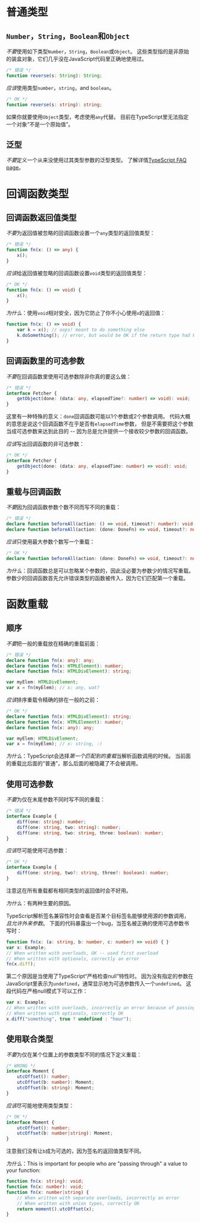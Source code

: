 # 普通类型

## `Number`，`String`，`Boolean`和`Object`

*不要*使用如下类型`Number`，`String`，`Boolean`或`Object`。
这些类型指的是非原始的装盒对象，它们几乎没在JavaScript代码里正确地使用过。

```ts
/* 错误 */
function reverse(s: String): String;
```

*应该*使用类型`number`，`string`，and `boolean`。

```ts
/* OK */
function reverse(s: string): string;
```

如果你就要使用`Object`类型，考虑使用`any`代替。
目前在TypeScript里无法指定一个对象“不是一个原始值”。
<!--(Revisit if/when #1809 is implemented)-->

## 泛型

*不要*定义一个从来没使用过其类型参数的泛型类型。
了解详情[TypeScript FAQ page](https://github.com/Microsoft/TypeScript/wiki/FAQ#why-doesnt-type-inference-work-on-this-interface-interface-foot---)。

<!-- TODO: More -->

# 回调函数类型

## 回调函数返回值类型

<!-- TODO: Reword; these examples make no sense in the context of a declaration file -->

*不要*为返回值被忽略的回调函数设置一个`any`类型的返回值类型：

```ts
/* 错误 */
function fn(x: () => any) {
    x();
}
```

*应该*给返回值被忽略的回调函数设置`void`类型的返回值类型：

```ts
/* OK */
function fn(x: () => void) {
    x();
}
```

*为什么*：使用`void`相对安全，因为它防止了你不小心使用`x`的返回值：

```ts
function fn(x: () => void) {
    var k = x(); // oops! meant to do something else
    k.doSomething(); // error, but would be OK if the return type had been 'any'
}
```

## 回调函数里的可选参数

*不要*在回调函数里使用可选参数除非你真的要这么做：

```ts
/* 错误 */
interface Fetcher {
    getObject(done: (data: any, elapsedTime?: number) => void): void;
}
```

这里有一种特殊的意义：`done`回调函数可能以1个参数或2个参数调用。
代码大概的意思是说这个回调函数不在乎是否有`elapsedTime`参数，
  但是不需要把这个参数当成可选参数来达到此目的 --
  因为总是允许提供一个接收较少参数的回调函数。

*应该*写出回调函数的非可选参数：

```ts
/* OK */
interface Fetcher {
    getObject(done: (data: any, elapsedTime: number) => void): void;
}
```

## 重载与回调函数

*不要*因为回调函数参数个数不同而写不同的重载：

```ts
/* 错误 */
declare function beforeAll(action: () => void, timeout?: number): void;
declare function beforeAll(action: (done: DoneFn) => void, timeout?: number): void;
```

*应该*只使用最大参数个数写一个重载：

```ts
/* OK */
declare function beforeAll(action: (done: DoneFn) => void, timeout?: number): void;
```

*为什么*：回调函数总是可以忽略某个参数的，因此没必要为参数少的情况写重载。
参数少的回调函数首先允许错误类型的函数被传入，因为它们匹配第一个重载。

# 函数重载

## 顺序

*不要*把一般的重载放在精确的重载前面：

```ts
/* 错误 */
declare function fn(x: any): any;
declare function fn(x: HTMLElement): number;
declare function fn(x: HTMLDivElement): string;

var myElem: HTMLDivElement;
var x = fn(myElem); // x: any, wat?
```

*应该*排序重载令精确的排在一般的之前：

```ts
/* OK */
declare function fn(x: HTMLDivElement): string;
declare function fn(x: HTMLElement): number;
declare function fn(x: any): any;

var myElem: HTMLDivElement;
var x = fn(myElem); // x: string, :)
```

*为什么*：TypeScript会选择*第一个匹配到的重载*当解析函数调用的时候。
当前面的重载比后面的“普通”，那么后面的被隐藏了不会被调用。

## 使用可选参数

*不要*为仅在末尾参数不同时写不同的重载：

```ts
/* 错误 */
interface Example {
    diff(one: string): number;
    diff(one: string, two: string): number;
    diff(one: string, two: string, three: boolean): number;
}
```

*应该*尽可能使用可选参数：

```ts
/* OK */
interface Example {
    diff(one: string, two?: string, three?: boolean): number;
}
```

注意这在所有重载都有相同类型的返回值时会不好用。

*为什么*：有两种生要的原因。

TypeScript解析签名兼容性时会查看是否某个目标签名能够使用源的参数调用，
  *且允许外来参数*。
下面的代码暴露出一个bug，当签名被正确的使用可选参数书写时：

```ts
function fn(x: (a: string, b: number, c: number) => void) { }
var x: Example;
// When written with overloads, OK -- used first overload
// When written with optionals, correctly an error
fn(x.diff);
```

第二个原因是当使用了TypeScript“严格检查null”特性时。
因为没有指定的参数在JavaScript里表示为`undefined`，通常显示地为可选参数传入一个`undefined`。
这段代码在严格null模式下可以工作：

```ts
var x: Example;
// When written with overloads, incorrectly an error because of passing 'undefined' to 'string'
// When written with optionals, correctly OK
x.diff("something", true ? undefined : "hour");
```

## 使用联合类型

*不要*为仅在某个位置上的参数类型不同的情况下定义重载：

```ts
/* WRONG */
interface Moment {
    utcOffset(): number;
    utcOffset(b: number): Moment;
    utcOffset(b: string): Moment;
}
```

*应该*尽可能地使用类型类型：

```ts
/* OK */
interface Moment {
    utcOffset(): number;
    utcOffset(b: number|string): Moment;
}
```

注意我们没有让`b`成为可选的，因为签名的返回值类型不同。

*为什么*：This is important for people who are "passing through" a value to your function:

```ts
function fn(x: string): void;
function fn(x: number): void;
function fn(x: number|string) {
    // When written with separate overloads, incorrectly an error
    // When written with union types, correctly OK
    return moment().utcOffset(x);
}
```
